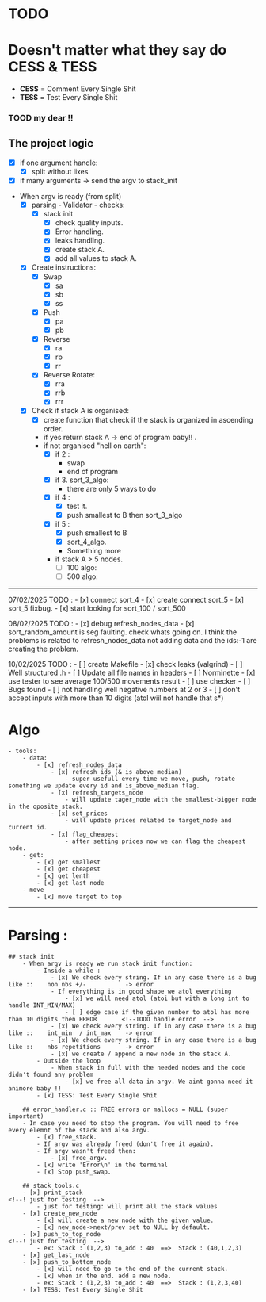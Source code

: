 # TODO

# Doesn't matter what they say do CESS & TESS
- **CESS** = Comment Every Single Shit
- **TESS** = Test Every Single Shit
### TOOD my dear !!

## The project logic
- [x] if one argument handle:
	- [x] split without lixes
- [x] if many arguments -> send the argv to stack_init
- When argv is ready (from split)
	- [x] parsing - Validator - checks:
		- [x] stack init
			- [x] check quality inputs.
			- [x] Error handling.
			- [x] leaks handling.
			- [x] create stack A.
			- [x] add all values to stack A.
	- [x] Create instructions:
		- [x] Swap
			- [x] sa
			- [x] sb
			- [x] ss
		- [x] Push
			- [x] pa	
			- [x] pb
		- [x] Reverse
			- [x] ra
			- [x] rb
			- [x] rr
		- [x] Reverse Rotate:
			- [x] rra
			- [x] rrb
			- [x] rrr
	- [x] Check if stack A is organised:
		- [x] create function that check if the stack is organized in ascending order.
		- if yes return stack A -> end of program baby!! .
		- if not organised "hell on earth":
			- [x] if 2 :
				- swap
				- end of program
			- [x] if 3. sort_3_algo:
				- there are only 5 ways to do 
			- [x] if 4 :
				- [x] test it.
				- [x] push smallest to B then sort_3_algo
			
			- [x] if 5 :
				- [x] push smallest to B
				- [x] sort_4_algo.
				- Something more
			- if stack A > 5 nodes.
				- [ ] 100 algo:
				- [ ] 500 algo:

---

07/02/2025
	TODO :
		- [x] connect sort_4
		- [x] create connect sort_5
		- [x] sort_5 fixbug.
		- [x] start looking for sort_100 / sort_500

08/02/2025
	TODO :
		- [x] debug refresh_nodes_data
		- [x] sort_random_amount is seg faulting. check whats going on. I think the problems is related to refresh_nodes_data not adding data and the ids:-1 are creating the problem. 

10/02/2025
	TODO :
		- [ ] create Makefile
		- [x] check leaks (valgrind)
		- [ ] Well structured .h
		- [ ] Update all file names in headers
		- [ ] Norminette
		- [x] use tester to see average 100/500 movements result
		- [ ] use checker
		- [ ] Bugs found
			- [ ] not handling well negative numbers at 2 or 3
			- [ ] don't accept inputs with more than 10 digits (atol wiil not handle that s*)


# Algo
	- tools:
		- data: 
			- [x] refresh_nodes_data
				- [x] refresh_ids (& is_above_median)
					- super usefull every time we move, push, rotate something we update every id and is_above_median flag.
				- [x] refresh_targets_node
					- will update tager_node with the smallest-bigger node in the oposite stack.
				- [x] set_prices
					- will update prices related to target_node and current id.
				- [x] flag_cheapest
					- after setting prices now we can flag the cheapest node.
		- get: 
			- [x] get smallest
			- [x] get cheapest
			- [x] get lenth
			- [x] get last node
		- move
			- [x] move target to top


---


# Parsing :

	## stack init
		- When argv is ready we run stack init function: 
			- Inside a while :
				- [x] We check every string. If in any case there is a bug like ::	  non nbs +/-           -> error
				- If everything is in good shape we atol everything
					- [x] we will need atol (atoi but with a long int to handle INT_MIN/MAX)
					- [ ] edge case if the given number to atol has more than 10 digits then ERROR       <!--TODO handle error  -->   
				- [x] We check every string. If in any case there is a bug like ::	  int_min  / int_max    -> error
				- [x] We check every string. If in any case there is a bug like ::	  nbs repetitions		-> error
				- [x] we create / append a new node in the stack A.
			- Outside the loop
				- When stack in full with the needed nodes and the code didn't found any problem
					- [x] we free all data in argv. We aint gonna need it animore baby !!
			- [x] TESS: Test Every Single Shit
			
		## error_handler.c :: FREE errors or mallocs = NULL (super important)
		- In case you need to stop the program. You will need to free every elemnt of the stack and also argv. 
			- [x] free_stack.
			- If argv was already freed (don't free it again).
			- If argv wasn't freed then: 
				- [x] free_argv.
			- [x] write 'Error\n' in the terminal
			- [x] Stop push_swap. 

		## stack_tools.c
		- [x] print_stack													<!--! just for testing  -->
			- just for testing: will print all the stack values
		- [x] create_new_node
			- [x] will create a new node with the given value.
			- [x] new_node->next/prev set to NULL by default.	
		- [x] push_to_top_node												<!--! just for testing  -->
			- ex: Stack : (1,2,3) to_add : 40  ==>  Stack : (40,1,2,3)   
		- [x] get_last_node
		- [x] push_to_bottom_node
			- [x] will need to go to the end of the current stack.
			- [x] when in the end. add a new node.
			- ex: Stack : (1,2,3) to_add : 40  ==>  Stack : (1,2,3,40)
		- [x] TESS: Test Every Single Shit


